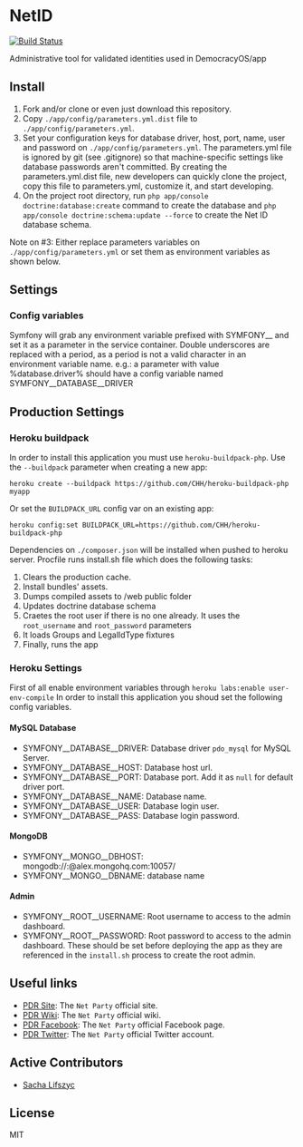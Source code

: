 NetID
=====
[![Build Status](https://travis-ci.org/DemocracyOS/NetID.png?branch=master)](https://travis-ci.org/DemocracyOS/NetID)

Administrative tool for validated identities used in DemocracyOS/app

## Install
1. Fork and/or clone or even just download this repository.
2. Copy `./app/config/parameters.yml.dist` file to `./app/config/parameters.yml`.
3. Set your configuration keys for database driver, host, port, name, user and password on `./app/config/parameters.yml`.
The parameters.yml file is ignored by git (see .gitignore) so that machine-specific settings like database passwords aren't committed.
By creating the parameters.yml.dist file, new developers can quickly clone the project, copy this file to parameters.yml, customize it, and start developing.
4. On the project root directory, run `php app/console doctrine:database:create` command to create the database and `php app/console doctrine:schema:update --force` to create the Net ID database schema.

Note on #3: Either replace parameters variables on `./app/config/parameters.yml` or set them as environment variables as shown below.

##  Settings

### Config variables
Symfony will grab any environment variable prefixed with SYMFONY__ and set it as a parameter in the service container.
Double underscores are replaced with a period, as a period is not a valid character in an environment variable name.
e.g.: a parameter with value %database.driver% should have a config variable named SYMFONY__DATABASE__DRIVER

## Production Settings

### Heroku buildpack
In order to install this application you must use `heroku-buildpack-php`.
Use the `--buildpack` parameter when creating a new app:

    heroku create --buildpack https://github.com/CHH/heroku-buildpack-php myapp

Or set the `BUILDPACK_URL` config var on an existing app:

    heroku config:set BUILDPACK_URL=https://github.com/CHH/heroku-buildpack-php
    
Dependencies on `./composer.json` will be installed when pushed to heroku server.
Procfile runs install.sh file which does the following tasks:

1. Clears the production cache.
2. Install bundles' assets.
3. Dumps compiled assets to /web public folder
4. Updates doctrine database schema
5. Craetes the root user if there is no one already. It uses the `root_username` and `root_password` parameters
6. It loads Groups and LegalIdType fixtures
7. Finally, runs the app

### Heroku Settings
First of all enable environment variables through `heroku labs:enable user-env-compile`
In order to install this application you shoud set the following config variables.

#### MySQL Database
* SYMFONY__DATABASE__DRIVER: Database driver `pdo_mysql` for MySQL Server.
* SYMFONY__DATABASE__HOST: Database host url.
* SYMFONY__DATABASE__PORT: Database port. Add it as `null` for default driver port.
* SYMFONY__DATABASE__NAME: Database name.
* SYMFONY__DATABASE__USER: Database login user.
* SYMFONY__DATABASE__PASS: Database login password.

#### MongoDB
* SYMFONY__MONGO__DBHOST: mongodb://<dbusername>:<dbpassword>@alex.mongohq.com:10057/<dbname>
* SYMFONY__MONGO__DBNAME: database name

#### Admin
* SYMFONY__ROOT__USERNAME: Root username to access to the admin dashboard.
* SYMFONY__ROOT__PASSWORD: Root password to access to the admin dashboard.
These should be set before deploying the app as they are referenced in the `install.sh` process to create the root admin.

## Useful links

* [PDR Site](http://partidodelared.org): The `Net Party` official site.
* [PDR Wiki](http://wiki.partidodelared.org): The `Net Party` official wiki.
* [PDR Facebook](http://facebook.com/partidodelared): The `Net Party` official Facebook page.
* [PDR Twitter](http://twitter.com/partidodelared): The `Net Party` official Twitter account.

## Active Contributors
* [Sacha Lifszyc](http://twitter.com/slifszyc)  

## License 

MIT
